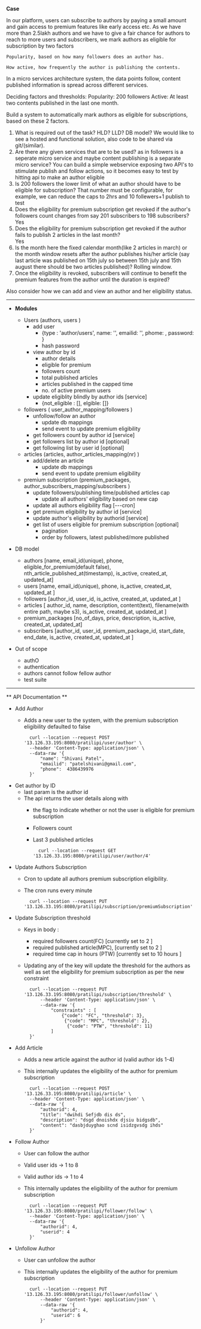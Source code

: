 
**Case** 

In our platform, users can subscribe to authors by paying a small amount and gain access to premium features like early access etc.
As we have more than 2.5lakh authors and we have to give a fair chance for authors to reach to more users and subscribers, we mark authors as eligible for subscription by two factors

    Popularity, based on how many followers does an author has.

    How active, how frequently the author is publishing the contents.

In a micro services architecture system, the data points follow, content published information is spread across different services.

Deciding factors and thresholds:
    Popularity: 200 followers
    Active: At least two contents published in the last one month.

Build a system to automatically mark authors as eligible for subscriptions, based on these 2 factors.


1. What is required out of the task? HLD? LLD? DB model?
    We would like to see a hosted and functional solution, also code to be shared via git/(similar).
2. Are there any given services that are to be used? as in followers is a seperate micro service and maybe content publishing is a separate micro service?
    You can build a simple webservice exposing two API's to stimulate publish and follow actions, so it becomes easy to test by hitting api to make an author eligible
3. Is 200 followers the lower limit of what an author should have to be eligible for subscription?
    That number must be configurable, for example, we can reduce the caps to 2hrs and 10 follewers+1 publish to test
4. Does the eligibility for premium subscription get revoked if the author's followers count changes from say 201 subscribers to 198 subscribers?
    Yes
5. Does the eligibility for premium subscription get revoked if the author fails to publish 2 articles in the last month?   
    Yes
6. Is the month here the fixed calendar month(like 2 articles in march) or the month window resets after the author publishes his/her article (say last article was published on 15th july so between 15th july and 15th august there should be two articles published)?
    Rolling window.
7. Once the eligibility is revoked, subscribers will continue to benefit the premium features from the author until the duration is expired?

Also consider how we can add and view an author and her eligibility status.

-------------------------------------------------------------------------------------------------------------------------------------------------------------------


- **Modules** 
    - Users (authors, users )
        - add user 
            - {type : 'author/users', name: '', emailid: '', phome: , password:  }
            - hash password 
        - view author by id  
            - author details 
            - eligible for premium 
            - followers count 
            - total published articles 
            - articles published in the capped time 
            - no. of active premium users 
        - update eligiblity blindly by author ids [service]
            - {not_eligible : [], elgible: []}
    - followers  ( user_author_mapping/followers  )
        - unfollow/follow an author
            - update db mappings 
            - send event to update premium eligibility  
        - get followers count by author id [service]
        - get followers list by author id  [optional]
        - get following list by user id [optional]
    - articles (articles, author_articles_mapping(nr) )
        - add/delete an article 
            - update db mappings 
            - send event to update premium eligibility  
    - premium subscription  (premium_packages, author_subscribers_mapping/subscribers )
        - update followers/publishing time/published articles cap 
            - update all authors' eligibility based on new cap 
        - update all authors eligibility flag [---cron]
        - get premium eligibility by author id  [service]
        - update author's eligibility by authorid  [service]
        - get list of users eligible for premium subscription [optional]
            - pagination 
            - order by followers, latest published/more published  



- DB model 
    - authors [name, email_id(unique), phone, eligible_for_premium(default false), nth_article_published_at(timestamp), is_active, created_at, updated_at]
    - users [name, email_id(unique), phone, is_active, created_at, updated_at ]
    - followers [author_id, user_id, is_active, created_at, updated_at ]
    - articles [ author_id, name, description, content(text), filename(with entire path, maybe s3), is_active, created_at, updated_at  ]
    - premium_packages [no_of_days, price, description, is_active, created_at, updated_at]
    - subscribers [author_id, user_id, premium_package_id, start_date, end_date, is_active, created_at, updated_at ]

- Out of scope 
    - authO 
    - authentication
    - authors cannot follow fellow author 
    - test suite 


----
 
** API Documentation **

 - Add Author
    - Adds a new user to the system, with the premium subscription eligibility defaulted to false 
        
            curl --location --request POST '13.126.33.195:8080/pratilipi/user/author' \
            --header 'Content-Type: application/json' \
            --data-raw '{
                "name": "Shivani Patel",
                "emailid": "patelshivani@gmail.com",
                "phone":  4386439976
            }'


- Get author by ID  
    - last param is the author id 
    - The api returns the user details along with 
        - the flag to indicate whether or not the user is eligible for premium subscription 
        - Followers count 
        - Last 3 published articles 

                curl --location --request GET '13.126.33.195:8080/pratilipi/user/author/4'


- Update Authors Subscription  
    - Cron to update all authors premium subscription eligibility. 
    - The cron runs every minute
        
            curl --location --request PUT '13.126.33.195:8080/pratilipi/subscription/premiumSubscription'


- Update Subscription threshold 
    - Keys in body : 
        - required followers count(FC) [currently set to 2 ]
        - required published article(MPC),  [currently set to 2 ]
        - required time cap in hours (PTW)  [currently set to 10 hours ]
    - Updating any of the key will update the threshold for the authors as well as set the eligibility for premium subscription as per the new constraint
 
            curl --location --request PUT '13.126.33.195:8080/pratilipi/subscription/threshold' \
                --header 'Content-Type: application/json' \
                --data-raw '{
                    "constraints" : [
                        {"code": "FC", "threshold": 3},
                         {"code": "MPC", "threshold": 2},
                          {"code": "PTW", "threshold": 11}
                    ]
            }'


- Add Article 
    - Adds a new article against the author id (valid author ids 1-4)
    - This internally updates the eligibility of the author for premium subscription
            
            curl --location --request POST '13.126.33.195:8080/pratilipi/article' \
            --header 'Content-Type: application/json' \
            --data-raw '{
                "authorid": 4,
                "title": "dwihdi Sefjdb dis ds",
                "description": "dsgd dnoishdx djsiu bidgsdb",
                "content": "dasbjduyghao scnd isidzgvsdg ihds"
            }'


- Follow Author 
    - User can follow the author 
    - Valid user ids → 1 to 8 
    - Valid author ids → 1 to 4
    - This internally updates the eligibility of the author for premium subscription

            curl --location --request PUT '13.126.33.195:8080/pratilipi/follower/follow' \
            --header 'Content-Type: application/json' \
            --data-raw '{
                "authorid": 4,
                "userid": 4
            }'


- Unfollow Author 
    - User can unfollow the author 
    - This internally updates the eligibility of the author for premium subscription

            curl --location --request PUT '13.126.33.195:8080/pratilipi/follower/unfollow' \
                --header 'Content-Type: application/json' \
                --data-raw '{
                    "authorid": 4,
                    "userid": 6
                }'




